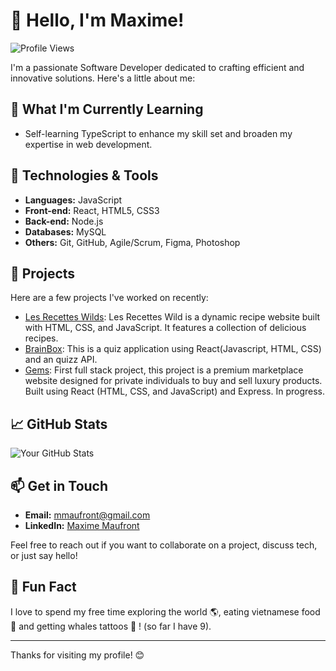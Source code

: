 # 👋 Hello, I'm Maxime!

![Profile Views](https://komarev.com/ghpvc/?username=maximmft&color=blueviolet&style=flat)

I'm a passionate Software Developer dedicated to crafting efficient and innovative solutions. Here's a little about me:

## 🌱 What I'm Currently Learning

- Self-learning TypeScript to enhance my skill set and broaden my expertise in web development.

## 🔧 Technologies & Tools

- **Languages:** JavaScript
- **Front-end:** React, HTML5, CSS3
- **Back-end:** Node.js
- **Databases:**  MySQL
- **Others:** Git, GitHub, Agile/Scrum, Figma, Photoshop

## 🚀 Projects

Here are a few projects I've worked on recently:

- [Les Recettes Wilds](https://github.com/maximmft/Les-recettes-Wild): Les Recettes Wild is a dynamic recipe website built with HTML, CSS, and JavaScript. It features a collection of delicious recipes.
- [BrainBox](https://github.com/maximmft/JS-Paris-BrainWaves-P2-BrainBox): This is a quiz application using React(Javascript, HTML, CSS) and an quizz API.
- [Gems](https://github.com/ton-nom-utilisateur/project-three): First full stack project, this project is a premium marketplace website designed for private individuals to buy and sell luxury products. Built using React (HTML, CSS, and JavaScript) and Express. In progress.

## 📈 GitHub Stats

![Your GitHub Stats](https://github-readme-stats.vercel.app/api?username=maximmft&show_icons=true&theme=radical)

## 📫 Get in Touch

- **Email:** [mmaufront@gmail.com](mailto:mmaufront@gmail.com)
- **LinkedIn:** [Maxime Maufront](https://www.linkedin.com/in/maxime-maufront-2b8850194/)

Feel free to reach out if you want to collaborate on a project, discuss tech, or just say hello!

## 🎨 Fun Fact

I love to spend my free time exploring the world 🌎, eating vietnamese food 🍜 and getting whales tattoos 🐋 ! (so far I have 9).

---

Thanks for visiting my profile! 😊
